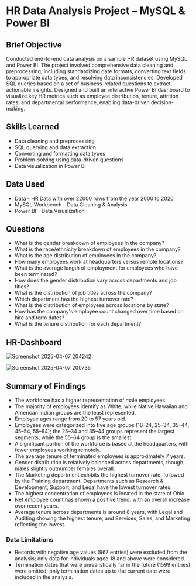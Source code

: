 # HR Data Analysis Project – MySQL & Power BI

## Brief Objective 

Conducted end-to-end data analysis on a sample HR dataset using MySQL and Power BI. The project involved comprehensive data cleaning and preprocessing, including standardizing date formats, converting text fields to appropriate data types, and resolving data inconsistencies. Developed SQL queries based on a set of business-related questions to extract actionable insights. Designed and built an interactive Power BI dashboard to visualize key HR metrics such as employee distribution, tenure, attrition rates, and departmental performance, enabling data-driven decision-making.

## Skills Learned

- Data cleaning and preprocessing  
- SQL querying and data extraction  
- Converting and formatting data types  
- Problem-solving using data-driven questions  
- Data visualization in Power BI  

## Data Used

- Data - HR Data with over 22000 rows from the year 2000 to 2020  
- MySQL Workbench - Data Cleaning & Analysis  
- Power BI - Data Visualization  

## Questions

- What is the gender breakdown of employees in the company?  
- What is the race/ethnicity breakdown of employees in the company?  
- What is the age distribution of employees in the company?  
- How many employees work at headquarters versus remote locations?  
- What is the average length of employment for employees who have been terminated?  
- How does the gender distribution vary across departments and job titles?  
- What is the distribution of job titles across the company?  
- Which department has the highest turnover rate?  
- What is the distribution of employees across locations by state?  
- How has the company's employee count changed over time based on hire and term dates?  
- What is the tenure distribution for each department?  

## HR-Dashboard
![Screenshot 2025-04-07 204242](https://github.com/user-attachments/assets/328f9be3-2fdc-4739-a033-c698450397bd)

![Screenshot 2025-04-07 200735](https://github.com/user-attachments/assets/c9f6217d-ceb7-4bfe-8afa-2f40f8fbdb62)

## Summary of Findings

- The workforce has a higher representation of male employees.  
- The majority of employees identify as White, while Native Hawaiian and American Indian groups are the least represented.  
- Employee ages range from 20 to 57 years old.  
- Employees were categorized into five age groups (18–24, 25–34, 35–44, 45–54, 55–64); the 25–34 and 35–44 groups represent the largest segments, while the 55–64 group is the smallest.  
- A significant portion of the workforce is based at the headquarters, with fewer employees working remotely.  
- The average tenure of terminated employees is approximately 7 years.  
- Gender distribution is relatively balanced across departments, though males slightly outnumber females overall.  
- The Marketing department exhibits the highest turnover rate, followed by the Training department. Departments such as Research & Development, Support, and Legal have the lowest turnover rates.  
- The highest concentration of employees is located in the state of Ohio.  
- Net employee count has shown a positive trend, with an overall increase over recent years.  
- Average tenure across departments is around 8 years, with Legal and Auditing showing the highest tenure, and Services, Sales, and Marketing reflecting the lowest.  

### Data Limitations

- Records with negative age values (967 entries) were excluded from the analysis; only data for individuals aged 18 and above were considered.  
- Termination dates that were unrealistically far in the future (1599 entries) were omitted; only termination dates up to the current date were included in the analysis.  
